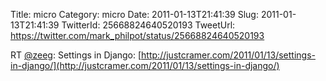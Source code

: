 Title: micro
Category: micro
Date: 2011-01-13T21:41:39
Slug: 2011-01-13T21:41:39
TwitterId: 25668824640520193
TweetUrl: https://twitter.com/mark_philpot/status/25668824640520193

RT [@zeeg](https://twitter.com/zeeg): Settings in Django: [http://justcramer.com/2011/01/13/settings-in-django/](http://justcramer.com/2011/01/13/settings-in-django/)